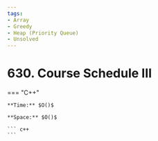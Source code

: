 ```yaml
---
tags:
- Array
- Greedy
- Heap (Priority Queue)
- Unsolved
---
```



# 630. Course Schedule III

=== "C++"

    **Time:** $O()$

    **Space:** $O()$

    ``` c++
    ```